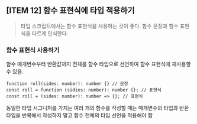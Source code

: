 ## [ITEM 12] 함수 표현식에 타입 적용하기

> 타입 스크립트에서는 함수 표현식을 사용하는 것이 좋다. 함수 문장과 함수 표현식을 다르게 인식한다.

### 함수 표현식 사용하기

함수 매개변수부터 반환값까지 전체를 함수 타입으로 선언하여 함수 표현식에 재사용할 수 있음.

```tsx
function roll(sides: number): number {} // 문장
const roll = function (sidies: number): number {}; // 표현식
const roll = (sides: number): number => {}; // 표현식
```

동일한 타입 시그니처를 가지는 여러 개의 함수를 작성할 때는 매개변수의 타입과 반환 타입을 반복해서 작성하지 말고 함수 전체의 타입 선언을 적용해야 함
